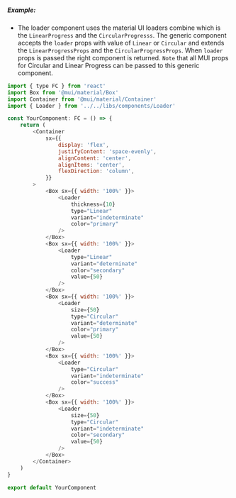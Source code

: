 ##### Example:

-   The loader component uses the material UI loaders combine which is the `LinearProgress` and the `CircularProgresss`. The generic component accepts the `loader` props with value of `Linear` or `Circular` and extends the `LinearProgressProps` and the `CircularProgressProps`. When `loader` props is passed the right component is returned. `Note` that all MUI props for Circular and Linear Progress can be passed to this generic component.

```js
import { type FC } from 'react'
import Box from '@mui/material/Box'
import Container from '@mui/material/Container'
import { Loader } from '../../libs/components/Loader'

const YourComponent: FC = () => {
    return (
        <Container
            sx={{
                display: 'flex',
                justifyContent: 'space-evenly',
                alignContent: 'center',
                alignItems: 'center',
                flexDirection: 'column',
            }}
        >
            <Box sx={{ width: '100%' }}>
                <Loader
                    thickness={10}
                    type="Linear"
                    variant="indeterminate"
                    color="primary"
                />
            </Box>
            <Box sx={{ width: '100%' }}>
                <Loader
                    type="Linear"
                    variant="determinate"
                    color="secondary"
                    value={50}
                />
            </Box>
            <Box sx={{ width: '100%' }}>
                <Loader
                    size={50}
                    type="Circular"
                    variant="determinate"
                    color="primary"
                    value={50}
                />
            </Box>
            <Box sx={{ width: '100%' }}>
                <Loader
                    type="Circular"
                    variant="indeterminate"
                    color="success"
                />
            </Box>
            <Box sx={{ width: '100%' }}>
                <Loader
                    size={50}
                    type="Circular"
                    variant="indeterminate"
                    color="secondary"
                    value={50}
                />
            </Box>
        </Container>
    )
}

export default YourComponent
```
